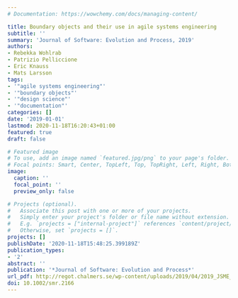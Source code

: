 ```yaml
---
# Documentation: https://wowchemy.com/docs/managing-content/

title: Boundary objects and their use in agile systems engineering
subtitle: ''
summary: 'Journal of Software: Evolution and Process, 2019'
authors:
- Rebekka Wohlrab
- Patrizio Pelliccione
- Eric Knauss
- Mats Larsson
tags:
- '"agile systems engineering"'
- '"boundary objects"'
- '"design science"'
- '"documentation"'
categories: []
date: '2019-01-01'
lastmod: 2020-11-18T16:20:43+01:00
featured: true
draft: false

# Featured image
# To use, add an image named `featured.jpg/png` to your page's folder.
# Focal points: Smart, Center, TopLeft, Top, TopRight, Left, Right, BottomLeft, Bottom, BottomRight.
image:
  caption: ''
  focal_point: ''
  preview_only: false

# Projects (optional).
#   Associate this post with one or more of your projects.
#   Simply enter your project's folder or file name without extension.
#   E.g. `projects = ["internal-project"]` references `content/project/deep-learning/index.md`.
#   Otherwise, set `projects = []`.
projects: []
publishDate: '2020-11-18T15:48:25.399189Z'
publication_types:
- '2'
abstract: ''
publication: '*Journal of Software: Evolution and Process*'
url_pdf: http://regot.chalmers.se/wp-content/uploads/2019/04/2019_JSME_Wohlrab.pdf
doi: 10.1002/smr.2166
---
```

